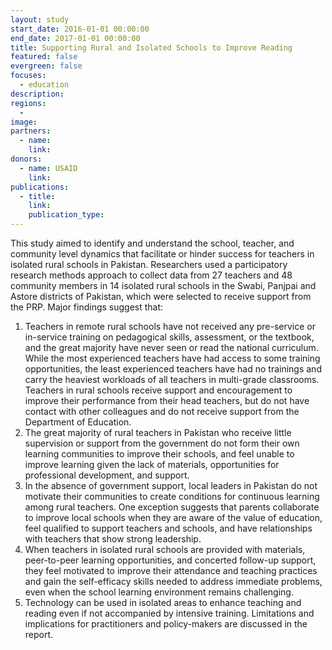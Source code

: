 ```yaml
---
layout: study
start_date: 2016-01-01 00:00:00
end_date: 2017-01-01 00:00:00
title: Supporting Rural and Isolated Schools to Improve Reading
featured: false
evergreen: false
focuses:
  - education
description:
regions:
  -
image:
partners:
  - name:
    link:
donors:
  - name: USAID
    link:
publications:
  - title:
    link:
    publication_type:
---
```


This study aimed to identify and understand the school, teacher, and community level dynamics that facilitate or hinder success for teachers in isolated rural schools in Pakistan. Researchers used a participatory research methods approach to collect data from 27 teachers and 48 community members in 14 isolated rural schools in the Swabi, Panjpai and Astore districts of Pakistan, which were selected to receive support from the PRP. Major findings suggest that:

1. Teachers in remote rural schools have not received any pre-service or in-service training on pedagogical skills, assessment, or the textbook, and the great majority have never seen or read the national curriculum. While the most experienced teachers have had access to some training opportunities, the least experienced teachers have had no trainings and carry the heaviest workloads of all teachers in multi-grade classrooms. Teachers in rural schools receive support and encouragement to improve their performance from their head teachers, but do not have contact with other colleagues and do not receive support from the Department of Education.
2. The great majority of rural teachers in Pakistan who receive little supervision or support from the government do not form their own learning communities to improve their schools, and feel unable to improve learning given the lack of materials, opportunities for professional development, and support.
3. In the absence of government support, local leaders in Pakistan do not motivate their communities to create conditions for continuous learning among rural teachers. One exception suggests that parents collaborate to improve local schools when they are aware of the value of education, feel qualified to support teachers and schools, and have relationships with teachers that show strong leadership.&nbsp;
4. When teachers in isolated rural schools are provided with materials, peer-to-peer learning opportunities, and concerted follow-up support, they feel motivated to improve their attendance and teaching practices and gain the self-efficacy skills needed to address immediate problems, even when the school learning environment remains challenging.&nbsp;
5. Technology can be used in isolated areas to enhance teaching and reading even if not accompanied by intensive training. Limitations and implications for practitioners and policy-makers are discussed in the report.